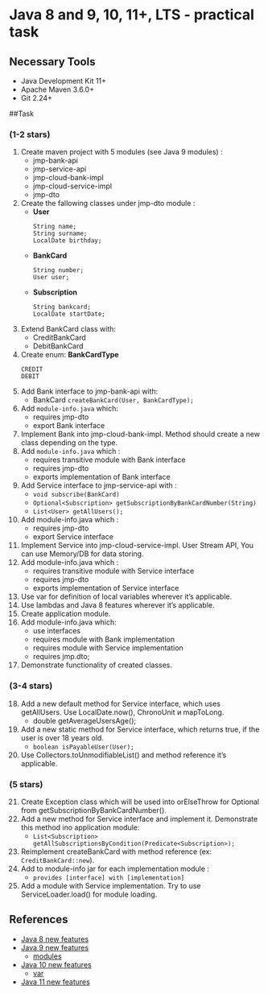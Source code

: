 # Java 8 and 9, 10, 11+, LTS - practical task

## Necessary Tools
- Java Development Kit 11+
- Apache Maven 3.6.0+
- Git 2.24+

##Task
### (1-2 stars)
1. Create maven project with 5 modules (see Java 9 modules) :
   - jmp-bank-api
   - jmp-service-api
   - jmp-cloud-bank-impl
   - jmp-cloud-service-impl
   - jmp-dto
2. Create the fallowing classes under jmp-dto module :
   - **User**
     ``` 
     String name;
     String surname;
     LocalDate birthday;
     ```
   - **BankCard**
     ```
     String number;
     User user;
     ```
   - **Subscription**
     ```
     String bankcard;
     LocalDate startDate;
     ```
3. Extend BankCard class with:
   - CreditBankCard
   - DebitBankCard
4. Create enum: **BankCardType**
   ```
   CREDIT
   DEBIT
   ```
5. Add Bank interface to jmp-bank-api with:
   - BankCard `createBankCard(User, BankCardType);`
6. Add `module-info.java` which:
   - requires jmp-dto
   - export Bank interface
7. Implement Bank into jmp-cloud-bank-impl. Method should create a new class depending on the type.
8. Add `module-info.java` which :
   - requires transitive module with Bank interface
   - requires jmp-dto
   - exports implementation of Bank interface
9. Add Service interface to jmp-service-api with :
   - `void subscribe(BankCard)`
   - `Optional<Subscription> getSubscriptionByBankCardNumber(String)`
   - `List<User> getAllUsers();`
10. Add module-info.java which :
    - requires jmp-dto
    - export Service interface
11. Implement Service into jmp-cloud-service-impl. User Stream API, You can use Memory/DB for data storing.
12. Add module-info.java which :
    - requires transitive module with Service interface
    - requires jmp-dto
    - exports implementation of Service interface
13. Use var for definition of local variables wherever it’s applicable.
14. Use lambdas and Java 8 features wherever it’s applicable.
15. Create application module.
16. Add module-info.java which:
    - use interfaces
    - requires module with Bank implementation
    - requires module with Service implementation
    - requires jmp.dto;
17. Demonstrate functionality of created classes.
 
### (3-4 stars)
18. Add a new default method for Service interface, which uses getAllUsers. Use LocalDate.now(), ChronoUnit и mapToLong.
    - double getAverageUsersAge();
19. Add a new static method for Service interface, which returns true, if the user is over 18 years old.
    - `boolean isPayableUser(User);`
20. Use Collectors.toUnmodifiableList() and method reference it’s applicable.

### (5 stars)
21. Create Exception class which will be used into orElseThrow for Optional from getSubscriptionByBankCardNumber().
22. Add a new method for Service interface and implement it. Demonstrate this method ino application module:
    - `List<Subscription> getAllSubscriptionsByCondition(Predicate<Subscription>);`
23. Reimplement createBankCard with method reference (ex: `CreditBankCard::new`).
24. Add to module-info jar for each implementation module :
    - `provides [interface] with [implementation]`
25. Add a module with Service implementation. Try to use ServiceLoader.load() for module loading.

## References
- [Java 8 new features](https://www.journaldev.com/2389/java-8-features-with-examples)
- [Java 9 new features](https://www.journaldev.com/13121/java-9-features-with-examples)
  - [modules](https://www.baeldung.com/java-9-modularity)
- [Java 10 new features](https://www.journaldev.com/20395/java-10-features)
  - [var](https://dzone.com/articles/var-work-in-progress)
- [Java 11 new features](https://www.journaldev.com/24601/java-11-features)

